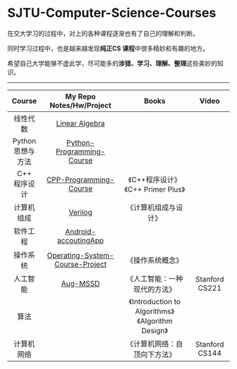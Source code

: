 # SJTU-Computer-Science-Courses
在交大学习的过程中，对上的各种课程逐渐也有了自己的理解和判断。

同时学习过程中，也是越来越发现**纯正CS 课程**中很多精妙和有趣的地方。

希望自己大学能够不虚此学，尽可能多的**涉猎、学习、理解、整理**这些美妙的知识。

---

|        Course        |                 My Repo<br>Notes/Hw/Project                  |                       Books                        |     Video      |
| :------------------: | :----------------------------------------------------------: | :------------------------------------------------: | :------------: |
|       线性代数       | [Linear Algebra](https://github.com/david990917/Linear-Algebra) |                                                    |                |
| Python<br>思想与方法 | [Python-Programming-Course](https://github.com/david990917/Python-Programming-Course) |                                                    |                |
|   C++<br/>程序设计   | [CPP-Programming-Course](https://github.com/david990917/CPP-Programming-Course) |       《C++程序设计》<br>《C++ Primer Plus》       |                |
|      计算机组成      |      [Verilog](https://github.com/david990917/Verilog)       |                《计算机组成与设计》                |                |
|       软件工程       | [Android-accoutingApp](https://github.com/david990917/Android-accoutingApp) |                                                    |                |
|       操作系统       | [Operating-System-Course-Project](https://github.com/david990917/Operating-System-Course-Project) |                  《操作系统概念》                  |                |
|       人工智能       |     [Aug-MSSD](https://github.com/david990917/Aug-MSSD)      |            《人工智能：一种现代的方法》            | Stanford CS221 |
|         算法         |                                                              | 《Introduction to Algorithms》《Algorithm Design》 |                |
|      计算机网络      |                                                              |            《计算机网络：自顶向下方法》            | Stanford CS144 |

